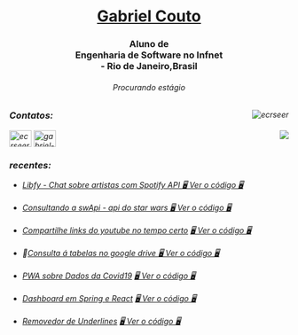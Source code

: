 <div>
  
<h1 align="center"><a href="https://ecrseer.github.io/">Gabriel Couto </a></h1>
  
<h3 align="center">Aluno de <br/>Engenharia de Software no Infnet<br/> - Rio de Janeiro,Brasil</h3>
<h6 align="center"> Procurando estágio <h6/>
  <div><img align="right" src="https://github-readme-stats.vercel.app/api/top-langs?username=ecrseer&show_icons=true&locale=en&layout=compact" alt="ecrseer" /></p>
<h3 align="left">Contatos:</h3>
   
  <img align="right" src="https://komarev.com/ghpvc/?username=ecrseer" />
<p align="left">
<a href="https://twitter.com/ecrseer" target="blank"><img align="center" src="https://cdn.jsdelivr.net/npm/simple-icons@3.0.1/icons/twitter.svg" alt="ecrseer" height="30" width="40" /></a>
<a href="https://linkedin.com/in/gabriel-justino-147246169" target="blank"><img align="center" src="https://cdn.jsdelivr.net/npm/simple-icons@3.0.1/icons/linkedin.svg" alt="gabriel-justino-147246169" height="30" width="40" /></a>
</p>
  
<h3 align="left"> recentes:</h3>
<p align="left"><ul>
  
  <li><a href="https://libfyinfnet.netlify.app" /> Libfy - Chat sobre artistas com Spotify API </a> <a href="https://github.com/21E221E3GRPEDS01C2N2P1/Libfy">🖥️ Ver o código 🖥️</a></li><br/>
  
<li><a href="https://g4br13l-ju5t1n0.vercel.app/" />Consultando a swApi - api do star wars </a> <a href="https://github.com/ecrseer/g4br13lJu5t1n0">🖥️ Ver o código 🖥️</a></li><br/>

<li><a href="http://time2shareyt.vercel.app/" />Compartilhe links do youtube no tempo certo</a> <a href="https://github.com/ecrseer/YTime2/tree/amaznV3">🖥️ Ver o código 🖥️</a></li><br/>

<li>🚧<a href="https://gd-sheet-y2.vercel.app/" />Consulta á tabelas no google drive </a> <a href="https://github.com/ecrseer/gdSheetY2">🖥️ Ver o código 🖥️</a></li><br/>

<li><a href="https://covid-info-br.netlify.app" />PWA sobre Dados da Covid19</a> <a href="https://github.com/ecrseer/coviddio-Digital-Innovation-One-PWA-React-JS">🖥️ Ver o código 🖥️</a></li><br/>

<li><a href="https://gabriel-justino-dsvendas.netlify.app/dashboard" />Dashboard em Spring e React</a> <a href="https://github.com/ecrseer/projeto-sds3">🖥️ Ver o código 🖥️</a></li><br/>

<li><a href="https://ecrseer.github.io/replapp/" />Removedor de Underlines</a> <a href="https://github.com/ecrseer/replapp">🖥️ Ver o código 🖥️</a></li><br/>


<br/>

</ul>
</p>
 


 
  </div>
